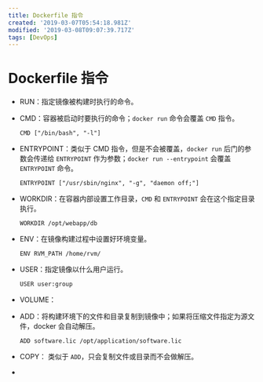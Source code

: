 ```yaml
---
title: Dockerfile 指令
created: '2019-03-07T05:54:18.981Z'
modified: '2019-03-08T09:07:39.717Z'
tags: [DevOps]
---
```


# Dockerfile 指令

* RUN：指定镜像被构建时执行的命令。
* CMD：容器被启动时要执行的命令；`docker run` 命令会覆盖 `CMD` 指令。
  ```
  CMD ["/bin/bash", "-l"]
  ```
* ENTRYPOINT：类似于 CMD 指令，但是不会被覆盖，`docker run` 后门的参数会传递给 `ENTRYPOINT` 作为参数；`docker run --entrypoint` 会覆盖 `ENTRYPOINT` 命令。
  ```
  ENTRYPOINT ["/usr/sbin/nginx", "-g", "daemon off;"]
  ```
* WORKDIR：在容器内部设置工作目录，`CMD` 和 `ENTRYPOINT` 会在这个指定目录执行。
  ```
  WORKDIR /opt/webapp/db
  ```
* ENV：在镜像构建过程中设置好环境变量。
  ```
  ENV RVM_PATH /home/rvm/
  ```
* USER：指定镜像以什么用户运行。
  ```
  USER user:group
  ```
* VOLUME：

* ADD：将构建环境下的文件和目录复制到镜像中；如果将压缩文件指定为源文件，docker 会自动解压。
  ```
  ADD software.lic /opt/application/software.lic
  ```
* COPY： 类似于 `ADD`，只会复制文件或目录而不会做解压。
*
